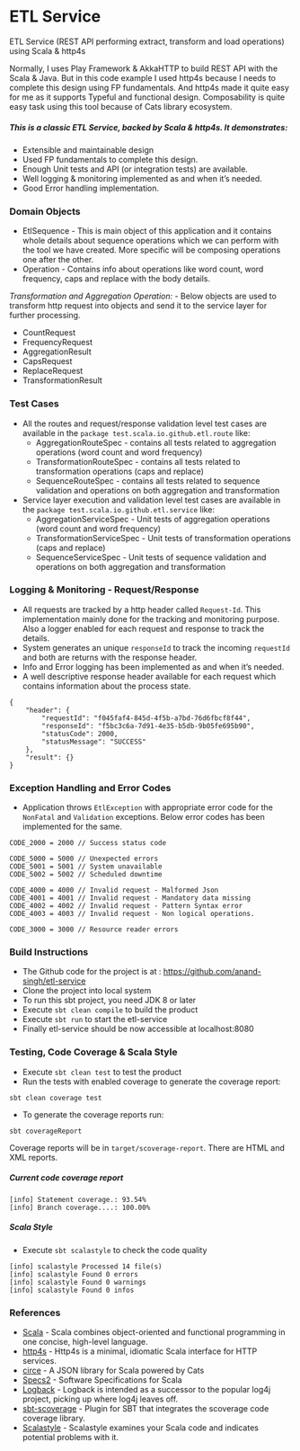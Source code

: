 # ETL Service
ETL Service (REST API performing extract, transform and load operations) using Scala & http4s

Normally, I uses Play Framework & AkkaHTTP to build REST API with the Scala & Java. But in this code example I used http4s because I needs to complete this design using FP fundamentals. And http4s made it quite easy for me as it supports Typeful and functional design. Composability is quite easy task using this tool because of Cats library ecosystem.

##### This is a classic ETL Service, backed by Scala & http4s. It demonstrates:
* Extensible and maintainable design
* Used FP fundamentals to complete this design.
* Enough Unit tests and API (or integration tests) are available.
* Well logging & monitoring implemented as and when it’s needed.
* Good Error handling implementation.

### Domain Objects
* EtlSequence - This is main object of this application and it contains whole details about sequence operations which we can perform with the tool we have created. More specific will be composing operations one after the other.
* Operation - Contains info about operations like word count, word frequency, caps and replace with the body details.

*Transformation and Aggregation Operation:* - Below objects are used to transform http request into objects and send it to the service layer for further processing. 
* CountRequest
* FrequencyRequest
* AggregationResult
* CapsRequest
* ReplaceRequest
* TransformationResult

### Test Cases
* All the routes and request/response validation level test cases are available in the `package test.scala.io.github.etl.route` like:
  - AggregationRouteSpec - contains all tests related to aggregation operations (word count and word frequency)
  - TransformationRouteSpec - contains all tests related to transformation operations (caps and replace)
  - SequenceRouteSpec - contains all tests related to sequence validation and operations on both aggregation and transformation
* Service layer execution and validation level test cases are available in the `package test.scala.io.github.etl.service` like:
  - AggregationServiceSpec - Unit tests of aggregation operations (word count and word frequency)
  - TransformationServiceSpec - Unit tests of transformation operations (caps and replace)
  - SequenceServiceSpec - Unit tests of sequence validation and operations on both aggregation and transformation

### Logging & Monitoring - Request/Response
* All requests are tracked by a http header called `Request-Id`. This implementation mainly done for the tracking and monitoring purpose. Also a logger enabled for each request and response to track the details.
* System generates an unique `responseId` to track the incoming `requestId` and both are returns with the response header.
* Info and Error logging has been implemented as and when it’s needed.
* A well descriptive response header available for each request which contains information about the process state.
```
{
    "header": {
        "requestId": "f045faf4-845d-4f5b-a7bd-76d6fbcf8f44",
        "responseId": "f5bc3c6a-7d91-4e35-b5db-9b05fe695b90",
        "statusCode": 2000,
        "statusMessage": "SUCCESS"
    },
    "result": {}
}
```

### Exception Handling and Error Codes
* Application throws `EtlException` with appropriate error code for the `NonFatal` and `Validation` exceptions.
Below error codes has been implemented for the same.
```
CODE_2000 = 2000 // Success status code

CODE_5000 = 5000 // Unexpected errors
CODE_5001 = 5001 // System unavailable
CODE_5002 = 5002 // Scheduled downtime

CODE_4000 = 4000 // Invalid request - Malformed Json
CODE_4001 = 4001 // Invalid request - Mandatory data missing
CODE_4002 = 4002 // Invalid request - Pattern Syntax error
CODE_4003 = 4003 // Invalid request - Non logical operations.

CODE_3000 = 3000 // Resource reader errors
```

### Build Instructions
* The Github code for the project is at : https://github.com/anand-singh/etl-service
* Clone the project into local system
* To run this sbt project, you need JDK 8 or later
* Execute `sbt clean compile` to build the product
* Execute `sbt run` to start the etl-service
* Finally etl-service should be now accessible at localhost:8080

### Testing, Code Coverage & Scala Style
* Execute `sbt clean test` to test the product
* Run the tests with enabled coverage to generate the coverage report:
```
sbt clean coverage test
```
* To generate the coverage reports run:
```
sbt coverageReport
```
Coverage reports will be in `target/scoverage-report`. There are HTML and XML reports.

##### Current code coverage report
```
[info] Statement coverage.: 93.54%
[info] Branch coverage....: 100.00%
```

##### Scala Style
* Execute `sbt scalastyle` to check the code quality
```
[info] scalastyle Processed 14 file(s)
[info] scalastyle Found 0 errors
[info] scalastyle Found 0 warnings
[info] scalastyle Found 0 infos
```

### References
* [Scala](https://www.scala-lang.org/) - Scala combines object-oriented and functional programming in one concise, high-level language.
* [http4s](https://http4s.org/) - Http4s is a minimal, idiomatic Scala interface for HTTP services.
* [circe](https://circe.github.io/circe/) - A JSON library for Scala powered by Cats
* [Specs2](http://specs2.org) - Software Specifications for Scala
* [Logback](https://logback.qos.ch/) - Logback is intended as a successor to the popular log4j project, picking up where log4j leaves off.
* [sbt-scoverage](https://github.com/scoverage/sbt-scoverage) - Plugin for SBT that integrates the scoverage code coverage library.
* [Scalastyle](http://www.scalastyle.org/) - Scalastyle examines your Scala code and indicates potential problems with it.
